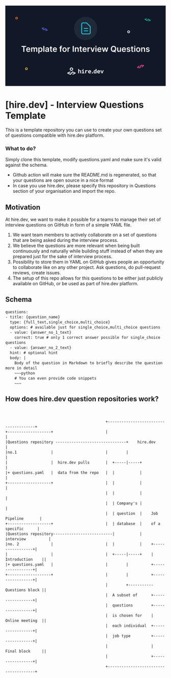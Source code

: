 ![Image header](https://github.com/hiredev-app/interview-questions-template/blob/main/image-header.png?raw=true)


# [hire.dev] - Interview Questions Template

This is a template repository you can use to create your own questions
set of questions compatible with hire.dev platform.

### What to do?

Simply clone this template, modify questions.yaml and make sure it's valid against the schema.

- Github action will make sure the README.md is regenerated, so that your questions are open source in a nice format
- In case you use hire.dev, please specify this repository in Questions section of your organisation and import the repo.

## Motivation

At hire.dev, we want to make it possible for a teams to manage their set of interview questions on 
GitHub in form of a simple YAML file.

1. We want team members to actively collaborate on a set of questions that are being asked during the interview process.
2. We believe the questions are more relevant when being built continuously and naturally while building stuff instead of when they are prepared just for the sake of interview process. 
3. Possibility to store them in YAML on GitHub gives people an opportunity to collaborate like on any other project. Ask questions, do pull-request reviews, create issues.
4. The setup of this repo allows for this questions to be either just publicly available on GitHub, or be used as part of hire.dev platform.

## Schema

```
questions:
- title: {question_name}
  type: {full_text,single_choice,multi_choice}
  options: # available just for single_choice,multi_choice questions
  - value: {answer_no_1_text}
    correct: true # only 1 correct answer possible for single_choice questions
  - value: {answer_no_2_text}
  hint: # optional hint 
  body: |
    Body of the question in Markdown to briefly describe the question more in detail
    ~~~python
    # You can even provide code snippets
    ~~~
```

## How does hire.dev question repositories work?

```
                                                                                                      
                                                                                                      
                                            +--------------------------------------+                  
+-------------------+                       |                                      |                  
|Questions repository -------------------------------+    hire.dev                 |                  
|no.1               |                       |        |                             |                  
|                   |  hire.dev pulls       |  +-----|-----+                       |                  
|+ questions.yaml   |  data from the repo   |  |           |                       |                  
+-------------------+                       |  |           |                       |                  
                                            |  |           |                       |                  
                                            |  | Company's |                       |                  
                                            |  | question  |    Job Pipeline       |                  
+-------------------+                       |  | database  |    of a specific      |                  
|Questions repository--------------------------|           |    interview          |                  
|no. 2              |                       |  |           |    +-----------------+|                  
|                   |                       |  +-----|-----+    | Introduction    ||                  
|+ questions.yaml   |                       |        |          +-----------------+|                  
+-------------------+                       |        |          +-----------------+|                  
                                            |        +----------- Questions block ||                  
                                            |  A subset of      +-----------------+|                  
                                            |  questions        +-----------------+|                  
                                            |  is chosen for    | Online meeting  ||                  
                                            |  each individual  +-----------------+|                  
                                            |  job type         +-----------------+|                  
                                            |                   | Final block     ||                  
                                            |                   +-----------------+|                  
                                            +--------------------------------------+                  
                                                                                           
```
